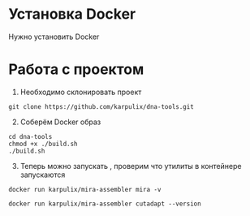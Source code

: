 # Установка Docker

Нужно установить Docker 

# Работа с проектом

1. Необходимо склонировать проект

```
git clone https://github.com/karpulix/dna-tools.git 
```

2. Соберём Docker образ

```
cd dna-tools
chmod +x ./build.sh
./build.sh
```

3. Теперь можно запускать , проверим что утилиты в контейнере запускаются

```
docker run karpulix/mira-assembler mira -v
```
```
docker run karpulix/mira-assembler cutadapt --version
````


